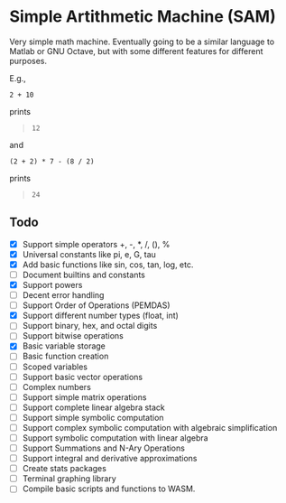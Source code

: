 # Simple Artithmetic Machine (SAM)
Very simple math machine. Eventually going to be a similar language to Matlab or GNU Octave, but with some different features for different purposes.

E.g.,

```
2 + 10
```
prints
> `12`

and

```
(2 + 2) * 7 - (8 / 2)
```
prints 
> `24`

## Todo

- [x] Support simple operators +, -, *, /, (), %
- [x] Universal constants like pi, e, G, tau
- [x] Add basic functions like sin, cos, tan, log, etc.
- [ ] Document builtins and constants
- [x] Support powers
- [ ] Decent error handling
- [ ] Support Order of Operations (PEMDAS)
- [x] Support different number types (float, int)
- [ ] Support binary, hex, and octal digits
- [ ] Support bitwise operations
- [x] Basic variable storage
- [ ] Basic function creation
- [ ] Scoped variables
- [ ] Support basic vector operations
- [ ] Complex numbers
- [ ] Support simple matrix operations
- [ ] Support complete linear algebra stack
- [ ] Support simple symbolic computation
- [ ] Support complex symbolic computation with algebraic simplification
- [ ] Support symbolic computation with linear algebra
- [ ] Support Summations and N-Ary Operations
- [ ] Support integral and derivative approximations
- [ ] Create stats packages
- [ ] Terminal graphing library
- [ ] Compile basic scripts and functions to WASM.